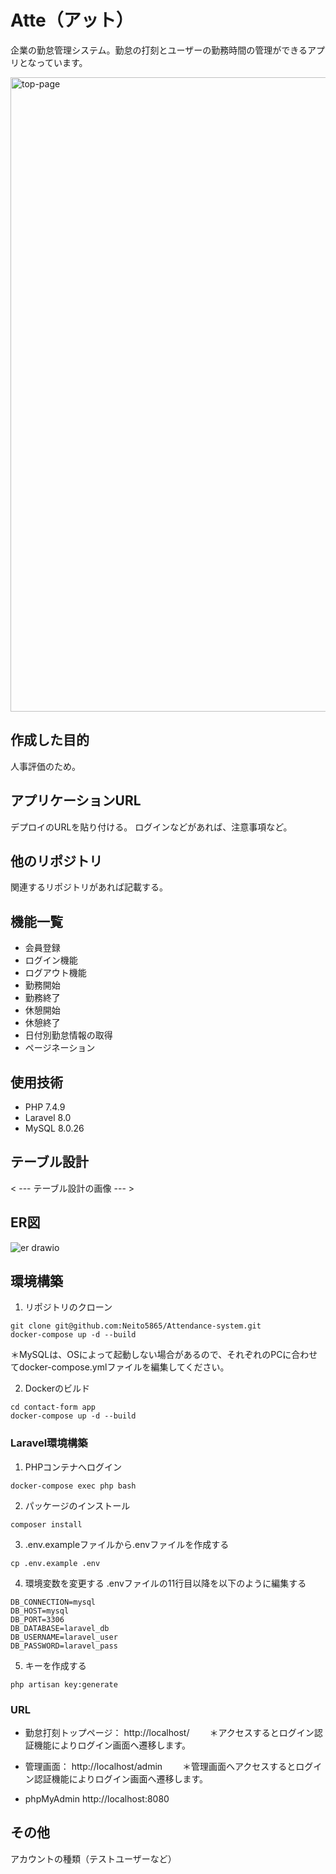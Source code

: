 # Atte（アット）
企業の勤怠管理システム。勤怠の打刻とユーザーの勤務時間の管理ができるアプリとなっています。

<img width="1015" alt="top-page" src="https://github.com/user-attachments/assets/0fe8401a-f106-4392-9627-430895a247ed">

## 作成した目的
人事評価のため。

## アプリケーションURL
デプロイのURLを貼り付ける。
ログインなどがあれば、注意事項など。

## 他のリポジトリ
関連するリポジトリがあれば記載する。

## 機能一覧
- 会員登録
- ログイン機能
- ログアウト機能
- 勤務開始
- 勤務終了
- 休憩開始
- 休憩終了
- 日付別勤怠情報の取得
- ページネーション

## 使用技術
- PHP 7.4.9
- Laravel 8.0
- MySQL 8.0.26

## テーブル設計
< --- テーブル設計の画像 --- >

## ER図
![er drawio](https://github.com/user-attachments/assets/119c15a9-e7f2-4e48-a318-91026a0b0e87)

## 環境構築
1. リポジトリのクローン
```
git clone git@github.com:Neito5865/Attendance-system.git
docker-compose up -d --build
```
＊MySQLは、OSによって起動しない場合があるので、それぞれのPCに合わせてdocker-compose.ymlファイルを編集してください。

2. Dockerのビルド
```
cd contact-form app
docker-compose up -d --build
```

### Laravel環境構築
1. PHPコンテナへログイン
```
docker-compose exec php bash
```

2. パッケージのインストール
```
composer install
```

3. .env.exampleファイルから.envファイルを作成する
```
cp .env.example .env
```

4. 環境変数を変更する
.envファイルの11行目以降を以下のように編集する
```
DB_CONNECTION=mysql
DB_HOST=mysql
DB_PORT=3306
DB_DATABASE=laravel_db
DB_USERNAME=laravel_user
DB_PASSWORD=laravel_pass
```

5. キーを作成する
```
php artisan key:generate
```

### URL
- 勤怠打刻トップページ： http://localhost/　　
＊アクセスするとログイン認証機能によりログイン画面へ遷移します。

- 管理画面： http://localhost/admin　　
＊管理画面へアクセスするとログイン認証機能によりログイン画面へ遷移します。

- phpMyAdmin
http://localhost:8080

## その他
アカウントの種類（テストユーザーなど）
